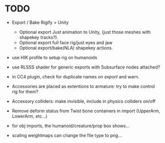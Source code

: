 # TODO

- Export / Bake Rigify > Unity
    - Optional export Just animation to Unity, (just those meshes with shapekey tracks?).
    - Optional export full face rig/just eyes and jaw
    - Optional export/bake(NLA) shapekey actions.

- use HIK profile to setup rig on humanoids

- use RLSSS shader for generic exports with Subsurface nodes attached?

- in CC4 plugin, check for duplicate names on *export* and warn.




- Accessories are placed as extentions to armature: try to make control rig for them?
- Accessory colliders: make invisible, include in physics colliders on/off
- Remove deform status from Twist bone containers in import (UpperArm, LowerArm, etc...)
- for obj imports, the humanoid/creature/prop box shows...
- scaling weightmaps can change the file type to png...